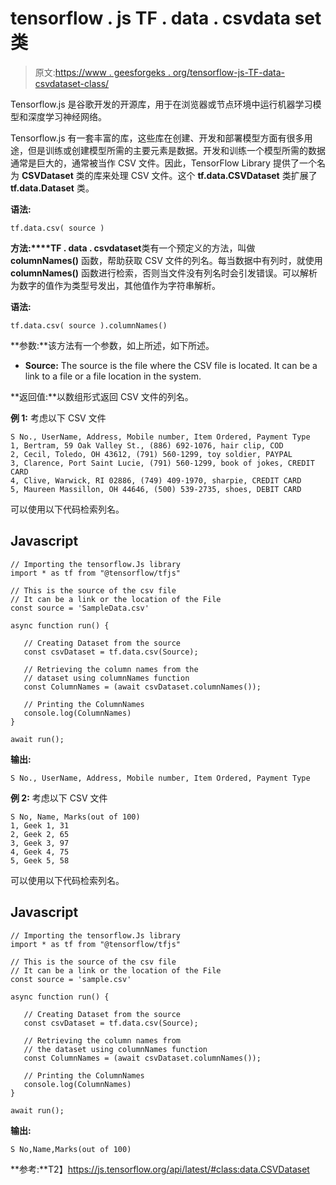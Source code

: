 # tensorflow . js TF . data . csvdata set 类

> 原文:[https://www . geesforgeks . org/tensorflow-js-TF-data-csvdataset-class/](https://www.geeksforgeeks.org/tensorflow-js-tf-data-csvdataset-class/)

Tensorflow.js 是谷歌开发的开源库，用于在浏览器或节点环境中运行机器学习模型和深度学习神经网络。

Tensorflow.js 有一套丰富的库，这些库在创建、开发和部署模型方面有很多用途，但是训练或创建模型所需的主要元素是数据。开发和训练一个模型所需的数据通常是巨大的，通常被当作 CSV 文件。因此，TensorFlow Library 提供了一个名为 **CSVDataset** 类的库来处理 CSV 文件。这个 **tf.data.CSVDataset** 类扩展了 **tf.data.Dataset** 类。

**语法:**

```
tf.data.csv( source )
```

**方法:****TF . data . csvdataset**类有一个预定义的方法，叫做 **columnNames()** 函数，帮助获取 CSV 文件的列名。每当数据中有列时，就使用 **columnNames()** 函数进行检索，否则当文件没有列名时会引发错误。可以解析为数字的值作为类型号发出，其他值作为字符串解析。

**语法:**

```
tf.data.csv( source ).columnNames()
```

**参数:**该方法有一个参数，如上所述，如下所述。

*   **Source:** The source is the file where the CSV file is located. It can be a link to a file or a file location in the system.

**返回值:**以数组形式返回 CSV 文件的列名。

**例 1:** 考虑以下 CSV 文件

```
S No., UserName, Address, Mobile number, Item Ordered, Payment Type
1, Bertram, 59 Oak Valley St., (886) 692-1076, hair clip, COD
2, Cecil, Toledo, OH 43612, (791) 560-1299, toy soldier, PAYPAL
3, Clarence, Port Saint Lucie, (791) 560-1299, book of jokes, CREDIT CARD
4, Clive, Warwick, RI 02886, (749) 409-1970, sharpie, CREDIT CARD
5, Maureen Massillon, OH 44646, (500) 539-2735, shoes, DEBIT CARD
```

可以使用以下代码检索列名。

## Javascript

```
// Importing the tensorflow.Js library
import * as tf from "@tensorflow/tfjs"

// This is the source of the csv file
// It can be a link or the location of the File
const source = 'SampleData.csv'

async function run() {

   // Creating Dataset from the source
   const csvDataset = tf.data.csv(Source);

   // Retrieving the column names from the
   // dataset using columnNames function
   const ColumnNames = (await csvDataset.columnNames());

   // Printing the ColumnNames
   console.log(ColumnNames)
}

await run();
```

**输出:**

```
S No., UserName, Address, Mobile number, Item Ordered, Payment Type
```

**例 2:** 考虑以下 CSV 文件

```
S No, Name, Marks(out of 100)
1, Geek 1, 31
2, Geek 2, 65
3, Geek 3, 97
4, Geek 4, 75
5, Geek 5, 58
```

可以使用以下代码检索列名。

## Javascript

```
// Importing the tensorflow.Js library
import * as tf from "@tensorflow/tfjs"

// This is the source of the csv file
// It can be a link or the location of the File
const source = 'sample.csv'

async function run() {

   // Creating Dataset from the source
   const csvDataset = tf.data.csv(Source);

   // Retrieving the column names from
   // the dataset using columnNames function
   const ColumnNames = (await csvDataset.columnNames());

   // Printing the ColumnNames
   console.log(ColumnNames)
}

await run();
```

**输出:**

```
S No,Name,Marks(out of 100)
```

**参考:**T2】https://js.tensorflow.org/api/latest/#class:data.CSVDataset